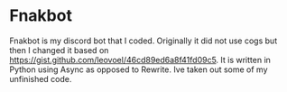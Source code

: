 # Fnakbot
Fnakbot is my discord bot that I coded.
Originally it did not use cogs but then I changed it based on https://gist.github.com/leovoel/46cd89ed6a8f41fd09c5.
It is written in Python using Async as opposed to Rewrite.
Ive taken out some of my unfinished code.
